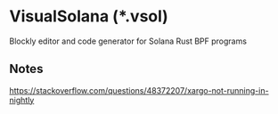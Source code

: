 # VisualSolana (*.vsol)

Blockly editor and code generator for Solana Rust BPF programs

## Notes

https://stackoverflow.com/questions/48372207/xargo-not-running-in-nightly